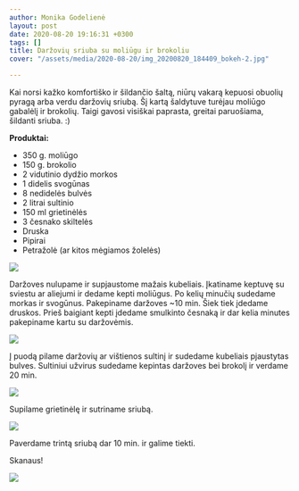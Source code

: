 ```yaml
---
author: Monika Godelienė
layout: post
date: 2020-08-20 19:16:31 +0300
tags: []
title: Daržovių sriuba su moliūgu ir brokoliu
cover: "/assets/media/2020-08-20/img_20200820_184409_bokeh-2.jpg"

---
```

Kai norsi kažko komfortiško ir šildančio šaltą, niūrų vakarą kepuosi obuolių pyragą arba verdu daržovių sriubą. Šį kartą šaldytuve turėjau moliūgo gabalėlį ir brokolių. Taigi gavosi visiškai paprasta, greitai paruošiama, šildanti sriuba. :)

**Produktai:**

* 350 g. moliūgo
* 150 g. brokolio
* 2 vidutinio dydžio morkos
* 1 didelis svogūnas
* 8 nedidelės bulvės
* 2 litrai sultinio
* 150 ml grietinėlės
* 3 česnako skiltelės
* Druska
* Pipirai
* Petražolė (ar kitos mėgiamos žolelės)

![](/assets/media/2020-08-20/img_20200820_175248_bokeh_3.jpg)  
  
Daržoves nulupame ir supjaustome mažais kubeliais. Įkatiname keptuvę su sviestu ar aliejumi ir dedame kepti moliūgus. Po kelių minučių sudedame morkas ir svogūnus. Pakepiname daržoves \~10 min. Šiek tiek įdedame druskos. Prieš baigiant kepti įdedame smulkinto česnaką ir dar kelia minutes pakepiname kartu su daržovėmis.

![](/assets/media/2020-08-20/img_20200820_180754_bokeh-2.jpg)

Į puodą pilame daržovių ar vištienos sultinį ir sudedame kubeliais pjaustytas bulves. Sultiniui užvirus sudedame kepintas daržoves bei brokolį ir verdame 20 min.

![](/assets/media/2020-08-20/img_20200820_181028_bokeh-2.jpg)

Supilame grietinėlę ir sutriname sriubą.

![](/assets/media/2020-08-20/img_20200820_183829_bokeh-2.jpg)

Paverdame trintą sriubą dar 10 min. ir galime tiekti.

Skanaus!

![](/assets/media/2020-08-20/img_20200820_184409_bokeh-2.jpg)